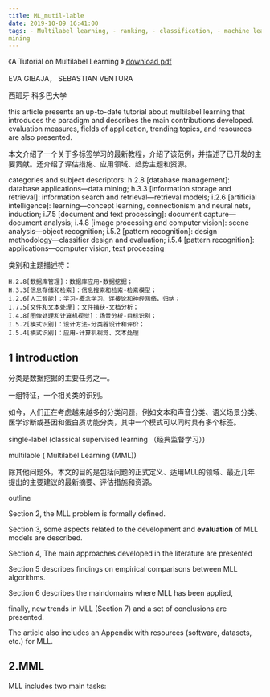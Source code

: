 ```yaml
---
title: ML_mutil-lable
date: 2019-10-09 16:41:00
tags: - Multilabel learning, - ranking, - classification, - machine learning, - data
mining
---
```


《A Tutorial on Multilabel Learning 》 [download pdf](http://dx.doi.org/10.1145/2716262 )

EVA GIBAJA， SEBASTIAN VENTURA 

西班牙 科多巴大学

this article presents an up-to-date tutorial about multilabel learning that introduces the paradigm and describes the main contributions developed. evaluation measures, fields of application, trending topics, and resources are also presented.

本文介绍了一个关于多标签学习的最新教程，介绍了该范例，并描述了已开发的主要贡献。还介绍了评估措施、应用领域、趋势主题和资源。

categories and subject descriptors: h.2.8 [database management]: database applications—data mining; h.3.3 [information storage and retrieval]: information search and retrieval—retrieval models; i.2.6 [artificial intelligence]: learning—concept learning, connectionism and neural nets, induction; i.7.5 [document and text processing]: document capture—document analysis; i.4.8 [image processing and computer vision]: scene analysis—object recognition; i.5.2 [pattern recognition]: design methodology—classifier design and evaluation; i.5.4 [pattern recognition]: applications—computer vision, text processing

类别和主题描述符：

```
H.2.8[数据库管理]：数据库应用-数据挖掘；
H.3.3[信息存储和检索]：信息搜索和检索-检索模型；
i.2.6[人工智能]：学习-概念学习、连接论和神经网络，归纳；
I.7.5[文件和文本处理]：文件捕获-文档分析；
I.4.8[图像处理和计算机视觉]：场景分析-目标识别；
I.5.2[模式识别]：设计方法-分类器设计和评价；
I.5.4[模式识别]：应用-计算机视觉、文本处理
```

## 1 introduction

分类是数据挖掘的主要任务之一。

一组特征，一个相关类的识别。

如今，人们正在考虑越来越多的分类问题，例如文本和声音分类、语义场景分类、医学诊断或基因和蛋白质功能分类，其中一个模式可以同时具有多个标签。

single-label (classical supervised learning （经典监督学习）)

multilable ( Multilabel Learning (MML))

除其他问题外，本文的目的是包括问题的正式定义、适用MLL的领域、最近几年提出的主要建议的最新摘要、评估措施和资源。



outline

Section 2, the MLL problem is formally defined. 

Section 3, some aspects related to the development and **evaluation** of MLL models are described. 

Section 4, The main approaches developed in the literature are presented

Section 5 describes findings on empirical comparisons between MLL algorithms. 

Section 6 describes the maindomains where MLL has been applied, 

finally, new trends in MLL (Section 7) and a set of conclusions are presented. 

The article also includes an Appendix with resources
(software, datasets, etc.) for MLL. 

## 2.MML

MLL includes two main tasks: 
